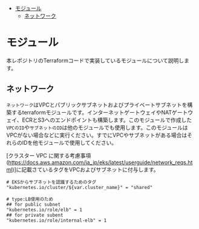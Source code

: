 - [モジュール](#モジュール)
  - [ネットワーク](#ネットワーク)

# モジュール

本レポジトリのTerraformコードで実装しているモジュールについて説明します。



## ネットワーク

`ネットワーク`はVPCとパブリックサブネットおよびプライベートサブネットを構築するterraformモジュールです。インターネットゲートウェイやNATゲートウェイ、ECRとS3へのエンドポイントも構築します。このモジュールで作成した`VPCのID`や`サブネットのID`は他のモジュールでも使用します。このモジュールはVPCがない場合などに実行ください。すでにVPCやサブネットがある場合はそれらのIDを他モジュールで使用してください。

[クラスター VPC に関する考慮事項(https://docs.aws.amazon.com/ja_jp/eks/latest/userguide/network_reqs.html)]に記載さているタグをVPCおよびサブネットに付与します。

```
# EKSからサブネットを認識するためのタグ
"kubernetes.io/cluster/${var.cluster_name}" = "shared"

# type:LB使用のため
## for public subnet
"kubernetes.io/role/elb" = 1
## for private subent
"kubernetes.io/role/internal-elb" = 1
```